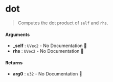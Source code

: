 # dot

>  Computes the dot product of `self` and `rhs`.

#### Arguments

- **\_self** : `UVec2` \- No Documentation 🚧
- **rhs** : `UVec2` \- No Documentation 🚧

#### Returns

- **arg0** : `u32` \- No Documentation 🚧